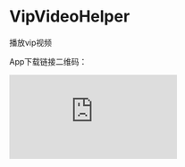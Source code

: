 # VipVideoHelper
播放vip视频

App下载链接二维码：

![Image text](http://qr.liantu.com/api.php?text=https://github.com/l376571926/VipVideoHelper/releases/download/1.1.5/app-release.apk)
